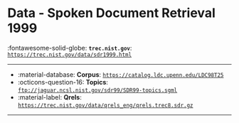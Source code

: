 # Data - Spoken Document Retrieval 1999 

:fontawesome-solid-globe: **`trec.nist.gov`**: [`https://trec.nist.gov/data/sdr1999.html`](https://trec.nist.gov/data/sdr1999.html)

---

- :material-database: **Corpus**: [`https://catalog.ldc.upenn.edu/LDC98T25`](https://catalog.ldc.upenn.edu/LDC98T25)
- :octicons-question-16: **Topics**: [`ftp://jaguar.ncsl.nist.gov/sdr99/SDR99-topics.sgml`](ftp://jaguar.ncsl.nist.gov/sdr99/SDR99-topics.sgml)
- :material-label: **Qrels**: [`https://trec.nist.gov/data/qrels_eng/qrels.trec8.sdr.gz`](https://trec.nist.gov/data/qrels_eng/qrels.trec8.sdr.gz)


---

